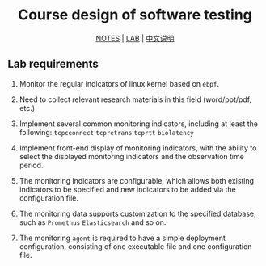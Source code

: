 <div align="center">

<h1>Course design of software testing</h1>

[NOTES](./study) | [LAB](./src) | [中文说明](./README-ZH.md)

</div>

## Lab requirements

1. Monitor the regular indicators of linux kernel based on `ebpf`.

2. Need to collect relevant research materials in this field (word/ppt/pdf, etc.)

3. Implement several common monitoring indicators, including at least the following: `tcpceonnect` `tcpretrans` `tcprtt` `biolatency`

4. Implement front-end display of monitoring indicators, with the ability to select the displayed monitoring indicators and the observation time period.

5. The monitoring indicators are configurable, which allows both existing indicators to be specified and new indicators to be added via the configuration file.

6. The monitoring data supports customization to the specified database, such as `Promethus` `Elasticsearch` and so on.

7. The monitoring `agent` is required to have a simple deployment configuration, consisting of one executable file and one configuration file.

